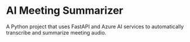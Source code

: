 # AI Meeting Summarizer
A Python project that uses FastAPI and Azure AI services to automatically transcribe and summarize meeting audio.
